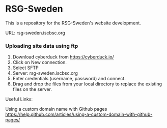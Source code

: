 # RSG-Sweden

This is a repository for the RSG-Sweden's website development. </br>

URL: rsg-sweden.iscbsc.org </br>

### Uploading site data using ftp
1. Download cyberduck from https://cyberduck.io/
2. Click on New connection.
3. Select SFTP
4. Server: rsg-sweden.iscbsc.org
5. Enter credentials (username, password) and connect.
6. Drag and drop the files from your local directory to replace the existing files on the server.

Useful Links: </br>

Using a custom domain name with Github pages https://help.github.com/articles/using-a-custom-domain-with-github-pages/
